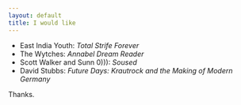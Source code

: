 ```yaml
---
layout: default
title: I would like
---
```


- East India Youth: <cite>Total Strife Forever</cite>
- The Wytches: <cite>Annabel Dream Reader</cite>
- Scott Walker and Sunn 0))): <cite>Soused</cite>
- David Stubbs: <cite>Future Days: Krautrock and the Making of Modern Germany</cite>

Thanks.